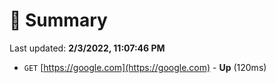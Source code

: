 # 📖 Summary
Last updated: **2/3/2022, 11:07:46 PM**

- `GET` [https://google.com](https://google.com) - **Up** (120ms)
